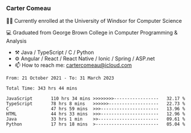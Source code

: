 ### Carter Comeau

🙋‍♂️ Currently enrolled at the University of Windsor for Computer Science

💻 Graduated from George Brown College in Computer Programming & Analysis

- ⚒️ Java / TypeScript / C / Python
- ⚙️ Angular / React / React Native / Ionic / Spring / ASP.net
- 📫 How to reach me: cartercomeau@icloud.com

<!--START_SECTION:waka-->

```text
From: 21 October 2021 - To: 31 March 2023

Total Time: 343 hrs 44 mins

JavaScript       110 hrs 34 mins >>>>>>>>-----------------   32.17 %
TypeScript       78 hrs 8 mins   >>>>>>-------------------   22.73 %
C                47 hrs 59 mins  >>>----------------------   13.96 %
HTML             44 hrs 33 mins  >>>----------------------   12.96 %
Java             33 hrs 1 min    >>-----------------------   09.61 %
Python           17 hrs 18 mins  >------------------------   05.04 %
```

<!--END_SECTION:waka-->
